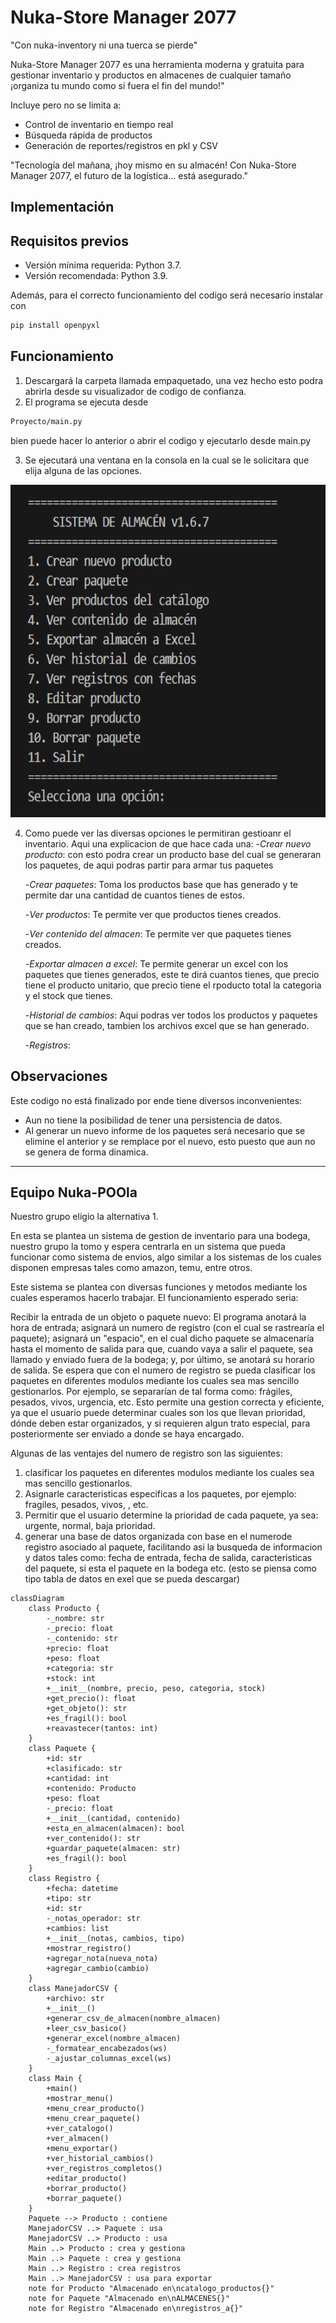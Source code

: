 # Nuka-Store Manager 2077
"Con nuka-inventory ni una tuerca se pierde"

Nuka-Store Manager 2077 es una herramienta moderna y gratuita para gestionar inventario y productos en almacenes de cualquier tamaño
¡organiza tu mundo como si fuera el fin del mundo!"

Incluye pero no se limita a:
- Control de inventario en tiempo real
- Búsqueda rápida de productos
- Generación de reportes/registros en pkl y CSV

"Tecnología del mañana, ¡hoy mismo en su almacén! Con Nuka-Store Manager 2077, el futuro de la logística... está asegurado."


##  Implementación

##  Requisitos previos

- Versión mínima requerida: Python 3.7.
- Versión recomendada: Python 3.9.

Además, para el correcto funcionamiento del codigo será necesario instalar con
```cmd
pip install openpyxl
```

##  Funcionamiento 
1. Descargará la carpeta llamada empaquetado, una vez hecho esto podra abrirla desde su visualizador de codigo de confianza.
2. El programa se ejecuta desde 
```cmd
Proyecto/main.py
```
bien puede hacer lo anterior o abrir el codigo y ejecutarlo desde main.py

3. Se ejecutará una ventana en la consola en la cual se le solicitara que elija alguna de las opciones. 

<img width="700" height="532" alt="image" src="Screenshot 2025-07-23 141635.png" />


4. Como puede ver las diversas opciones le permitiran gestioanr el inventario. Aqui una explicacion de que hace cada una:
 -*Crear nuevo producto*: con esto podra crear un producto base del cual se generaran los paquetes, de aqui podras partir para armar tus paquetes
   
   -*Crear paquetes*: Toma los productos base que has generado y te permite dar una cantidad de cuantos tienes de estos.

   -*Ver productos*: Te permite ver que productos tienes creados.

   -*Ver contenido del almacen*: Te permite ver que paquetes tienes creados.

   -*Exportar almacen a excel*: Te permite generar un excel con los paquetes que tienes generados, este te dirá cuantos tienes, que precio tiene el producto unitario, que precio tiene el rpoducto total la categoria y el stock que tienes.

   -*Historial de cambios*: Aqui podras ver todos los productos y paquetes que se han creado, tambien los archivos excel que se han generado.

   -*Registros*:

## Observaciones

Este codigo no está finalizado por ende tiene diversos inconvenientes:

- Aun no tiene la posibilidad de tener una persistencia de datos.
- Al generar un nuevo informe de los paquetes será necesario que se elimine el anterior y se remplace por el nuevo, esto puesto que aun no se genera de forma dinamica.

  

   





---

## Equipo Nuka-POOla
Nuestro grupo eligio la alternativa 1.

En esta se plantea un sistema de gestion de inventario para una bodega, nuestro grupo la tomo y espera centrarla en un sistema que pueda funcionar como sistema de envios, algo similar a los sistemas de los cuales disponen empresas tales como amazon, temu, entre otros.

Este sistema se plantea con diversas funciones y metodos mediante los cuales esperamos hacerlo trabajar. El funcionamiento esperado seria: 

Recibir la entrada de un objeto o paquete nuevo: El programa anotará la hora de entrada; asignará un numero de registro (con el cual se rastrearía el paquete); asignará un "espacio", en el cual dicho paquete se almacenaría hasta el momento de salida para que, cuando vaya a salir el paquete, sea llamado y  enviado fuera de la bodega; y, por último, se anotará su horario de salida. Se espera que con el numero de registro se pueda clasificar los paquetes en diferentes modulos mediante los cuales sea mas sencillo gestionarlos. Por ejemplo, se separarían de tal forma como: frágiles, pesados, vivos, urgencia, etc. Esto permite una gestion correcta y eficiente, ya que el usuario puede determinar cuales son los que llevan prioridad, dónde deben estar organizados, y si requieren algun trato especial, para posteriormente ser enviado a donde se haya encargado.  

Algunas de las ventajes del numero de registro son las siguientes:
1. clasificar los paquetes en diferentes modulos mediante los cuales sea mas sencillo gestionarlos. 
2. Asignarle caracteristicas especificas a los paquetes, por ejemplo: fragiles, pesados, vivos, , etc.
3. Permitir que el usuario determine la prioridad de cada paquete, ya sea: urgente, normal, baja prioridad.
4. generar una base de datos organizada con base en el numerode registro asociado al paquete, facilitando asi la busqueda de informacion y datos tales como: fecha de entrada, fecha de salida, caracteristicas del paquete, si esta el paquete en la bodega etc. (esto se piensa como tipo tabla de datos en exel que se pueda descargar)

```mermaid
classDiagram
    class Producto {
        -_nombre: str
        -_precio: float
        -_contenido: str
        +precio: float
        +peso: float
        +categoria: str
        +stock: int
        +__init__(nombre, precio, peso, categoria, stock)
        +get_precio(): float
        +get_objeto(): str
        +es_fragil(): bool
        +reavastecer(tantos: int)
    }
    class Paquete {
        +id: str
        +clasificado: str
        +cantidad: int
        +contenido: Producto
        +peso: float
        -_precio: float
        +__init__(cantidad, contenido)
        +esta_en_almacen(almacen): bool
        +ver_contenido(): str
        +guardar_paquete(almacen: str)
        +es_fragil(): bool
    }
    class Registro {
        +fecha: datetime
        +tipo: str
        +id: str
        -_notas_operador: str
        +cambios: list
        +__init__(notas, cambios, tipo)
        +mostrar_registro()
        +agregar_nota(nueva_nota)
        +agregar_cambio(cambio)
    }
    class ManejadorCSV {
        +archivo: str
        +__init__()
        +generar_csv_de_almacen(nombre_almacen)
        +leer_csv_basico()
        +generar_excel(nombre_almacen)
        -_formatear_encabezados(ws)
        -_ajustar_columnas_excel(ws)
    }
    class Main {
        +main()
        +mostrar_menu()
        +menu_crear_producto()
        +menu_crear_paquete()
        +ver_catalogo()
        +ver_almacen()
        +menu_exportar()
        +ver_historial_cambios()
        +ver_registros_completos()
        +editar_producto()
        +borrar_producto()
        +borrar_paquete()
    }
    Paquete --> Producto : contiene
    ManejadorCSV ..> Paquete : usa
    ManejadorCSV ..> Producto : usa
    Main ..> Producto : crea y gestiona
    Main ..> Paquete : crea y gestiona
    Main ..> Registro : crea registros
    Main ..> ManejadorCSV : usa para exportar
    note for Producto "Almacenado en\ncatalogo_productos{}"
    note for Paquete "Almacenado en\nALMACENES{}"
    note for Registro "Almacenado en\nregistros_a{}"

```
